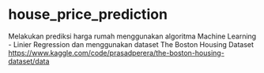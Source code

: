 # house_price_prediction
Melakukan prediksi harga rumah menggunakan algoritma Machine Learning - Linier Regression dan menggunakan dataset The Boston Housing Dataset https://www.kaggle.com/code/prasadperera/the-boston-housing-dataset/data
